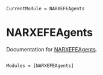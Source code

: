 ```@meta
CurrentModule = NARXEFEAgents
```

# NARXEFEAgents

Documentation for [NARXEFEAgents](https://github.com/wmkouw/NARXEFEAgents.jl).

```@index
```

```@autodocs
Modules = [NARXEFEAgents]
```
